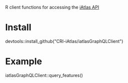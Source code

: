 R client functions for accessing the [iAtlas API](https://gitlab.com/cri-iatlas/iatlas-api)

# Install

devtools::install_github("CRI-iAtlas/iatlasGraphQLClient")

# Example

iatlasGraphQLClient::query_features()
